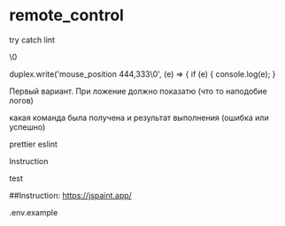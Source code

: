 # remote_control
try catch
lint 

\0

duplex.write('mouse_position 444,333\0', (e) => {
if (e) {
console.log(e);
}

Первый вариант. При ложение должно показатю (что то наподобие логов)

какая команда была получена и результат выполнения (ошибка или успешно)

prettier eslint

Instruction

test

##Instruction:
https://jspaint.app/

.env.example